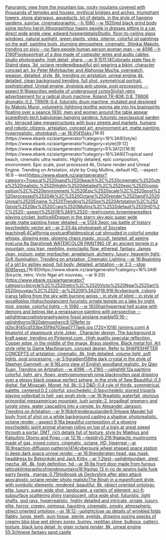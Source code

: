 [Panoramic view from the mountain top, rocky moutains covered with thousands of temples and houses, mythical bridges and arches, triumphant towers, stone stairways, aqueducts, lot of details, in the style of hanging gardens, sunrise, cinematographic --h 1080 --w 1920](https://www.ebank.nz/aiartgenerator?category=Panoramic%2520view%2520from%2520the%2520mountain%2520top%2C%2520rocky%2520moutains%2520covered%2520with%2520thousands%2520of%2520temples%2520and%2520houses%2C%2520mythical%2520bridges%2520and%2520arches%2C%2520triumphant%2520towers%2C%2520stone%2520stairways%2C%2520aqueducts%2C%2520lot%2520of%2520details%2C%2520in%2520the%2520style%2520of%2520hanging%2520gardens%2C%2520sunrise%2C%2520cinematographic%2520--h%25201080%2520--w%25201920)[red black grind body spine techno harsh lithograph](https://www.ebank.nz/aiartgenerator?category=red%2520black%2520grind%2520body%2520spine%2520techno%2520harsh%2520lithograph)[four happy people in dresses sitting in a car, direct wide angle view, edward hopper](https://www.ebank.nz/aiartgenerator?category=four%2520happy%2520people%2520in%2520dresses%2520sitting%2520in%2520a%2520car%2C%2520direct%2520wide%2520angle%2520view%2C%2520edward%2520hopper)[details](https://www.ebank.nz/aiartgenerator?category=details)[Studio, floor-to-ceiling glass windows, natural sunlight, green plants, vines, interior, colorful oil paintings on the wall, painting tools, stunning atmosphere, cinematic, Shinkai Makoto, trending on pixiv  --no flare,people,human,person,wuman,man  --w 4096 --h 2160](https://www.ebank.nz/aiartgenerator?category=Studio%2C%2520floor-to-ceiling%2520glass%2520windows%2C%2520natural%2520sunlight%2C%2520green%2520plants%2C%2520vines%2C%2520interior%2C%2520colorful%2520oil%2520paintings%2520on%2520the%2520wall%2C%2520painting%2520tools%2C%2520stunning%2520atmosphere%2C%2520cinematic%2C%2520Shinkai%2520Makoto%2C%2520trending%2520on%2520pixiv%2520%2520--no%2520flare%2Cpeople%2Chuman%2Cperson%2Cwuman%2Cman%2520%2520--w%25204096%2520--h%25202160)[Flooko](https://www.ebank.nz/aiartgenerator?category=Flooko)[portrait of a dog made of computer wires and audio cables, studio photography, high detail, sharp, --ar 9:15](https://www.ebank.nz/aiartgenerator?category=portrait%2520of%2520a%2520dog%2520made%2520of%2520computer%2520wires%2520and%2520audio%2520cables%2C%2520studio%2520photography%2C%2520high%2520detail%2C%2520sharp%2C%2520--ar%25209%3A15)[11:14](https://www.ebank.nz/aiartgenerator?category=11%3A14)[Colorado state flag in Staind glass, 3d, octane rendered](https://www.ebank.nz/aiartgenerator?category=Colorado%2520state%2520flag%2520in%2520Staind%2520glass%2C%25203d%2C%2520octane%2520rendered)[beautiful girl wearing a bikini ,character concept art, by Peter Mohrbacher and Alphonse Mucha, overwatch, weapon, detailed, style, 8k, trending on artstation, unreal engine 4k, detailed, clean background trending, full shot, symmetrical portrait, sophisticated, Unreal engine, dystopia,anti-utopia, post processing, --aspect 9:16](https://www.ebank.nz/aiartgenerator?category=beautiful%2520girl%2520wearing%2520a%2520bikini%2520%2Ccharacter%2520concept%2520art%2C%2520by%2520Peter%2520Mohrbacher%2520and%2520Alphonse%2520Mucha%2C%2520overwatch%2C%2520weapon%2C%2520detailed%2C%2520style%2C%25208k%2C%2520trending%2520on%2520artstation%2C%2520unreal%2520engine%25204k%2C%2520detailed%2C%2520clean%2520background%2520trending%2C%2520full%2520shot%2C%2520symmetrical%2520portrait%2C%2520sophisticated%2C%2520Unreal%2520engine%2C%2520dystopia%2Canti-utopia%2C%2520post%2520processing%2C%2520--aspect%25209%3A16)[geocities website of underground comix](https://www.ebank.nz/aiartgenerator?category=geocities%2520website%2520of%2520underground%2520comix)[Stylish retro advertisement for a radical drum machine, Roland TR-808::0.8, TR606 drumatix::0.2, TR909::0.4, futuristic drum machine, mutated and designed by Makoto Muroi, volumetric lightning  text](https://www.ebank.nz/aiartgenerator?category=Stylish%2520retro%2520advertisement%2520for%2520a%2520radical%2520drum%2520machine%2C%2520Roland%2520TR-808%3A%3A0.8%2C%2520TR606%2520drumatix%3A%3A0.2%2C%2520TR909%3A%3A0.4%2C%2520futuristic%2520drum%2520machine%2C%2520mutated%2520and%2520designed%2520by%2520Makoto%2520Muroi%2C%2520volumetric%2520lightning%2520%2520text)[the worms ate into his brain](https://www.ebank.nz/aiartgenerator?category=the%2520worms%2520ate%2520into%2520his%2520brain)[spirits floating over a seance 1930, men and women around the table appear scared](https://www.ebank.nz/aiartgenerator?category=spirits%2520floating%2520over%2520a%2520seance%25201930%2C%2520men%2520and%2520women%2520around%2520the%2520table%2520appear%2520scared)[high-tech babylonian hanging gardens, futuristc neoclassical garden city, terraced lake megastructures with busy streets and markets, humans and robotic citizens, artstation, concept art, environment art, matte painting, hyperrealistic, photobash --ar 16:9](https://www.ebank.nz/aiartgenerator?category=high-tech%2520babylonian%2520hanging%2520gardens%2C%2520futuristc%2520neoclassical%2520garden%2520city%2C%2520terraced%2520lake%2520megastructures%2520with%2520busy%2520streets%2520and%2520markets%2C%2520humans%2520and%2520robotic%2520citizens%2C%2520artstation%2C%2520concept%2520art%2C%2520environment%2520art%2C%2520matte%2520painting%2C%2520hyperrealistic%2C%2520photobash%2520--ar%252016%3A9)[1415](https://www.ebank.nz/aiartgenerator?category=1415)[sky.](https://www.ebank.nz/aiartgenerator?category=sky.)[16:9](https://www.ebank.nz/aiartgenerator?category=16%3A9)[style](https://www.ebank.nz/aiartgenerator?category=style)[9:12](https://www.ebank.nz/aiartgenerator?category=9%3A12)[16:9](https://www.ebank.nz/aiartgenerator?category=16%3A9)[Tropical sand beach, cinematic ultra realistic. Highly detailed, epic composition, environment. Epic scale, post processed 4k, Octane render and Unreal Engine. Trending on Artstation, style by Craig Mullins, default HD, --aspect 16:9 --test](https://www.ebank.nz/aiartgenerator?category=Tropical%2520sand%2520beach%2C%2520cinematic%2520ultra%2520realistic.%2520Highly%2520detailed%2C%2520epic%2520composition%2C%2520environment.%2520Epic%2520scale%2C%2520post%2520processed%25204k%2C%2520Octane%2520render%2520and%2520Unreal%2520Engine.%2520Trending%2520on%2520Artstation%2C%2520style%2520by%2520Craig%2520Mullins%2C%2520default%2520HD%2C%2520--aspect%252016%3A9%2520--test)[cosmic brownie](https://www.ebank.nz/aiartgenerator?category=cosmic%2520brownie)[](https://www.ebank.nz/aiartgenerator?category=)[wrestlers playing cricket, botticelli](https://www.ebank.nz/aiartgenerator?category=wrestlers%2520playing%2520cricket%2C%2520botticelli)[Dragon in the starry sky,epic,super wide angle,matte painting,hyper detailed --w 512](https://www.ebank.nz/aiartgenerator?category=Dragon%2520in%2520the%2520starry%2520sky%2Cepic%2Csuper%2520wide%2520angle%2Cmatte%2520painting%2Chyper%2520detailed%2520--w%2520512)[4:3](https://www.ebank.nz/aiartgenerator?category=4%3A3)[epic rap battle of history psychedelic vector art --ar 2:3](https://www.ebank.nz/aiartgenerator?category=epic%2520rap%2520battle%2520of%2520history%2520psychedelic%2520vector%2520art%2520--ar%25202%3A3)[3:4](https://www.ebank.nz/aiartgenerator?category=3%3A4)[a photograph of Socrates teaching](https://www.ebank.nz/aiartgenerator?category=a%2520photograph%2520of%2520Socrates%2520teaching)[6:4](https://www.ebank.nz/aiartgenerator?category=6%3A4)[California postcard](https://www.ebank.nz/aiartgenerator?category=California%2520postcard)[field](https://www.ebank.nz/aiartgenerator?category=field)[mystical cat shrouded in colorful smoke whisps, glowing eyes, glowing chaos magic, occult, twisted, all seeing eye](https://www.ebank.nz/aiartgenerator?category=mystical%2520cat%2520shrouded%2520in%2520colorful%2520smoke%2520whisps%2C%2520glowing%2520eyes%2C%2520glowing%2520chaos%2520magic%2C%2520occult%2C%2520twisted%2C%2520all%2520seeing%2520eye)[Luna Ra Starshine](https://www.ebank.nz/aiartgenerator?category=Luna%2520Ra%2520Starshine)[A WATERCOLOR PAINTING OF an ancient temple in a mountain, ross tran, nephilim, pyroclastic flow, ethereal, fantasy, James Jean, oozium, peter morbacher, angelarium, alchemy, luxury, heavenly light, Soft illumination, Trending on artstation, Cinematic Lighting --ar 16:8](https://www.ebank.nz/aiartgenerator?category=A%2520WATERCOLOR%2520PAINTING%2520OF%2520an%2520ancient%2520temple%2520in%2520a%2520mountain%2C%2520ross%2520tran%2C%2520nephilim%2C%2520pyroclastic%2520flow%2C%2520ethereal%2C%2520fantasy%2C%2520James%2520Jean%2C%2520oozium%2C%2520peter%2520morbacher%2C%2520angelarium%2C%2520alchemy%2C%2520luxury%2C%2520heavenly%2520light%2C%2520Soft%2520illumination%2C%2520Trending%2520on%2520artstation%2C%2520Cinematic%2520Lighting%2520--ar%252016%3A8)[painting of a girl by ashley wood, full body, detailed, artstation --ar 2:3 --stop 80](https://www.ebank.nz/aiartgenerator?category=painting%2520of%2520a%2520girl%2520by%2520ashley%2520wood%2C%2520full%2520body%2C%2520detailed%2C%2520artstation%2520--ar%25202%3A3%2520--stop%252080)[95](https://www.ebank.nz/aiartgenerator?category=95)[eyes.](https://www.ebank.nz/aiartgenerator?category=eyes.)[16:9](https://www.ebank.nz/aiartgenerator?category=16%3A9)[bicycle, retro, Victo Ngai art nouveau, --ar 9:20](https://www.ebank.nz/aiartgenerator?category=bicycle%2C%2520retro%2C%2520Victo%2520Ngai%2520art%2520nouveau%2C%2520--ar%25209%3A20)[16:9](https://www.ebank.nz/aiartgenerator?category=16%3A9)[16:9](https://www.ebank.nz/aiartgenerator?category=16%3A9)[cyberpunk, cyborg icarus falling from the sky with burning wings :: in style of klimt :: in style of goya](https://www.ebank.nz/aiartgenerator?category=cyberpunk%2C%2520cyborg%2520icarus%2520falling%2520from%2520the%2520sky%2520with%2520burning%2520wings%2520%3A%3A%2520in%2520style%2520of%2520klimt%2520%3A%3A%2520in%2520style%2520of%2520goya)[Roblox Highschool](https://www.ebank.nz/aiartgenerator?category=Roblox%2520Highschool)[ancient fururistic ornate temple on a lake by night, mist, smoke, colorful lights --h 1080 --w 1920](https://www.ebank.nz/aiartgenerator?category=ancient%2520fururistic%2520ornate%2520temple%2520on%2520a%2520lake%2520by%2520night%2C%2520mist%2C%2520smoke%2C%2520colorful%2520lights%2520--h%25201080%2520--w%25201920)[hair](https://www.ebank.nz/aiartgenerator?category=hair)[hyperreal hell scape with demons and beings like a renaissance painting with perspective --uplight](https://www.ebank.nz/aiartgenerator?category=hyperreal%2520hell%2520scape%2520with%2520demons%2520and%2520beings%2520like%2520a%2520renaissance%2520painting%2520with%2520perspective%2520--uplight)[macrophotography](https://www.ebank.nz/aiartgenerator?category=macrophotography)[spine fossil airplane,marble](https://www.ebank.nz/aiartgenerator?category=spine%2520fossil%2520airplane%2Cmarble)[10:16](https://www.ebank.nz/aiartgenerator?category=10%3A16)[--uplight](https://www.ebank.nz/aiartgenerator?category=--uplight)[horns](https://www.ebank.nz/aiartgenerator?category=horns)[1920](https://www.ebank.nz/aiartgenerator?category=1920)[atmospheric](https://www.ebank.nz/aiartgenerator?category=atmospheric)[9:12](https://www.ebank.nz/aiartgenerator?category=9%3A12)[Refer to d2bc9145cd133be35f9d703ea0777aeb.jpg (720×1018) (pinimg.com)  A blueprint of steampunk style Joker ,  Character design, The background is kraft paper,  trending on Pinterest.com  , High quality specular reflection ,  Copper  edge, in the middle of the image, Brass pipeline,  Black metal foil,  Art style refer to Game Machinarium.  concept design, Refer to SHAPESHIFTER CONCEPTS  of artstation, cinematic,  8k, high detailed,  volume light,  soft lights,  post processing    --ar 3:5](https://www.ebank.nz/aiartgenerator?category=Refer%2520to%2520d2bc9145cd133be35f9d703ea0777aeb.jpg%2520%28720%C3%971018%29%2520%28pinimg.com%29%2520%2520A%2520blueprint%2520of%2520steampunk%2520style%2520Joker%2520%2C%2520%2520Character%2520design%2C%2520The%2520background%2520is%2520kraft%2520paper%2C%2520%2520trending%2520on%2520Pinterest.com%2520%2520%2C%2520High%2520quality%2520specular%2520reflection%2520%2C%2520%2520Copper%2520%2520edge%2C%2520in%2520the%2520middle%2520of%2520the%2520image%2C%2520Brass%2520pipeline%2C%2520%2520Black%2520metal%2520foil%2C%2520%2520Art%2520style%2520refer%2520to%2520Game%2520Machinarium.%2520%2520concept%2520design%2C%2520Refer%2520to%2520SHAPESHIFTER%2520CONCEPTS%2520%2520of%2520artstation%2C%2520cinematic%2C%2520%25208k%2C%2520high%2520detailed%2C%2520%2520volume%2520light%2C%2520%2520soft%2520lights%2C%2520%2520post%2520processing%2520%2520%2520%2520--ar%25203%3A5)[gradient](https://www.ebank.nz/aiartgenerator?category=gradient)[56](https://www.ebank.nz/aiartgenerator?category=56)[the dark crystal in the style of Stephen Gammell--ar 9:16](https://www.ebank.nz/aiartgenerator?category=the%2520dark%2520crystal%2520in%2520the%2520style%2520of%2520Stephen%2520Gammell--ar%25209%3A16)[Long view of English woodland realistic, by Qian Xuan, Trending on Artstation    --w 4096  --h 2160 --uplight](https://www.ebank.nz/aiartgenerator?category=Long%2520view%2520of%2520English%2520woodland%2520realistic%2C%2520by%2520Qian%2520Xuan%2C%2520Trending%2520on%2520Artstation%2520%2520%2520%2520--w%25204096%2520%2520--h%25202160%2520--uplight)[9:12](https://www.ebank.nz/aiartgenerator?category=9%3A12)[a painting colorful, light, airy, flowy, pretty](https://www.ebank.nz/aiartgenerator?category=a%2520painting%2520colorful%2C%2520light%2C%2520airy%2C%2520flowy%2C%2520pretty)[xenomorph ninja black](https://www.ebank.nz/aiartgenerator?category=xenomorph%2520ninja%2520black)[molten opal dripping over a glossy black opaque perfect sphere, in the style of Sew Beautiful::0.3 digital, flat Miyazaki, Monet, hd, 8k::0.3 D&D::0.4 rule of thirds, symmetrical, palette, centered:0.2 colorful, psychedelic::0.1](https://www.ebank.nz/aiartgenerator?category=molten%2520opal%2520dripping%2520over%2520a%2520glossy%2520black%2520opaque%2520perfect%2520sphere%2C%2520in%2520the%2520style%2520of%2520Sew%2520Beautiful%3A%3A0.3%2520digital%2C%2520flat%2520Miyazaki%2C%2520Monet%2C%2520hd%2C%25208k%3A%3A0.3%2520D%26D%3A%3A0.4%2520rule%2520of%2520thirds%2C%2520symmetrical%2C%2520palette%2C%2520centered%3A0.2%2520colorful%2C%2520psychedelic%3A%3A0.1)[psychedelic stoned trip](https://www.ebank.nz/aiartgenerator?category=psychedelic%2520stoned%2520trip)[girls playing volleyball in hell, van gogh style —ar 16:9](https://www.ebank.nz/aiartgenerator?category=girls%2520playing%2520volleyball%2520in%2520hell%2C%2520van%2520gogh%2520style%2520%E2%80%94ar%252016%3A9)[realistic waterfall, glorious primordial mesoamerican mountain, lush jungle::2, broadleaf greenery and jungle vines, water cascading into a cenote, by Alexander Jansson, Trending on Artstation  --ar 9:16](https://www.ebank.nz/aiartgenerator?category=realistic%2520waterfall%2C%2520glorious%2520primordial%2520mesoamerican%2520mountain%2C%2520lush%2520jungle%3A%3A2%2C%2520broadleaf%2520greenery%2520and%2520jungle%2520vines%2C%2520water%2520cascading%2520into%2520a%2520cenote%2C%2520by%2520Alexander%2520Jansson%2C%2520Trending%2520on%2520Artstation%2520%2520--ar%25209%3A16)[dof](https://www.ebank.nz/aiartgenerator?category=dof)[render](https://www.ebank.nz/aiartgenerator?category=render)[auslander](https://www.ebank.nz/aiartgenerator?category=auslander)[8:5](https://www.ebank.nz/aiartgenerator?category=8%3A5)[Howie Mandel full body front of shot on a white background casting a shadow, photorealistic, octane render --aspect 9:16](https://www.ebank.nz/aiartgenerator?category=Howie%2520Mandel%2520full%2520body%2520front%2520of%2520shot%2520on%2520a%2520white%2520background%2520casting%2520a%2520shadow%2C%2520photorealistic%2C%2520octane%2520render%2520--aspect%25209%3A16)[a beautiful composition of a glowing psychedelic spirit animal shaman riding on top of a train at great speed through a portal, DMT,  rich details full of texture, style by Mœbius and Katsuhiro Otomo and Pogo —ar 12:16 —test](https://www.ebank.nz/aiartgenerator?category=a%2520beautiful%2520composition%2520of%2520a%2520glowing%2520psychedelic%2520spirit%2520animal%2520shaman%2520riding%2520on%2520top%2520of%2520a%2520train%2520at%2520great%2520speed%2520through%2520a%2520portal%2C%2520DMT%2C%2520%2520rich%2520details%2520full%2520of%2520texture%2C%2520style%2520by%2520M%C5%93bius%2520and%2520Katsuhiro%2520Otomo%2520and%2520Pogo%2520%E2%80%94ar%252012%3A16%2520%E2%80%94test)[dry](https://www.ebank.nz/aiartgenerator?category=dry)[5:2](https://www.ebank.nz/aiartgenerator?category=5%3A2)[16:9](https://www.ebank.nz/aiartgenerator?category=16%3A9)[galactic mushrooms made of gas, mixed colors, cinematic, octane, HD, hiperreal --ar 16:9](https://www.ebank.nz/aiartgenerator?category=galactic%2520mushrooms%2520made%2520of%2520gas%2C%2520mixed%2520colors%2C%2520cinematic%2C%2520octane%2C%2520HD%2C%2520hiperreal%2520--ar%252016%3A9)[reaction-diffusion patterns](https://www.ebank.nz/aiartgenerator?category=reaction-diffusion%2520patterns)[1414](https://www.ebank.nz/aiartgenerator?category=1414)[cyberpunk wheel shaped space station in deep dark space unreal render --ar 16:9](https://www.ebank.nz/aiartgenerator?category=cyberpunk%2520wheel%2520shaped%2520space%2520station%2520in%2520deep%2520dark%2520space%2520unreal%2520render%2520--ar%252016%3A9)[render](https://www.ebank.nz/aiartgenerator?category=render)[alien head, gas mask, headdress by Beksinkski and Jack Kirby --ar 1:2](https://www.ebank.nz/aiartgenerator?category=alien%2520head%2C%2520gas%2520mask%2C%2520headdress%2520by%2520Beksinkski%2520and%2520Jack%2520Kirby%2520--ar%25201%3A2)[test](https://www.ebank.nz/aiartgenerator?category=test)[--uplight](https://www.ebank.nz/aiartgenerator?category=--uplight)[gundam, steel, mecha, 4K, 8k, high definition, hd --ar 16:9](https://www.ebank.nz/aiartgenerator?category=gundam%2C%2520steel%2C%2520mecha%2C%25204K%2C%25208k%2C%2520high%2520definition%2C%2520hd%2520--ar%252016%3A9)[a front door made from fungus lattice](https://www.ebank.nz/aiartgenerator?category=a%2520front%2520door%2520made%2520from%2520fungus%2520lattice)[klimt](https://www.ebank.nz/aiartgenerator?category=klimt)[graphics](https://www.ebank.nz/aiartgenerator?category=graphics)[friend](https://www.ebank.nz/aiartgenerator?category=friend)[mountains](https://www.ebank.nz/aiartgenerator?category=mountains)[16:9](https://www.ebank.nz/aiartgenerator?category=16%3A9)[golgo 13 in rio de janeiro baile funk party favela , manga](https://www.ebank.nz/aiartgenerator?category=golgo%252013%2520in%2520rio%2520de%2520janeiro%2520baile%2520funk%2520party%2520favela%2520%2C%2520manga)[::0.75](https://www.ebank.nz/aiartgenerator?category=%3A%3A0.75)[Holbrook uk Derbyshire after alien attack apocalyptic octane render photo realistic](https://www.ebank.nz/aiartgenerator?category=Holbrook%2520uk%2520Derbyshire%2520after%2520alien%2520attack%2520apocalyptic%2520octane%2520render%2520photo%2520realistic)[The Binah in a magnificent style, with symbolic elements; rendered, beautiful, 8k, object oriented ontology, elite, luxury, super wide shot, landscape, a variety of element;  sci-fi; subsurface scattering shiny translucent, ultra wide shot, futuristic, light shafts, god rays, hyperrealistic, highly detailed and intricate, ornate, luxury, elite, horror, creepy, ominous, haunting, cinematic, smoky, atmospheric, object oriented ontology --ar 18:12](https://www.ebank.nz/aiartgenerator?category=The%2520Binah%2520in%2520a%2520magnificent%2520style%2C%2520with%2520symbolic%2520elements%3B%2520rendered%2C%2520beautiful%2C%25208k%2C%2520object%2520oriented%2520ontology%2C%2520elite%2C%2520luxury%2C%2520super%2520wide%2520shot%2C%2520landscape%2C%2520a%2520variety%2520of%2520element%3B%2520%2520sci-fi%3B%2520subsurface%2520scattering%2520shiny%2520translucent%2C%2520ultra%2520wide%2520shot%2C%2520futuristic%2C%2520light%2520shafts%2C%2520god%2520rays%2C%2520hyperrealistic%2C%2520highly%2520detailed%2520and%2520intricate%2C%2520ornate%2C%2520luxury%2C%2520elite%2C%2520horror%2C%2520creepy%2C%2520ominous%2C%2520haunting%2C%2520cinematic%2C%2520smoky%2C%2520atmospheric%2C%2520object%2520oriented%2520ontology%2520--ar%252018%3A12)[--uplight](https://www.ebank.nz/aiartgenerator?category=--uplight)[close up details of wrinkled folds flabby, lungs, teeth, gum tissue, sterile, eyelids, dripping oozing specks of creamy bbq blue wet slimey pores, bumpy, reptilian slime, bulbous, pattern, texture, black lung detail, hr giger octane render, 8k, unreal engine 5](https://www.ebank.nz/aiartgenerator?category=close%2520up%2520details%2520of%2520wrinkled%2520folds%2520flabby%2C%2520lungs%2C%2520teeth%2C%2520gum%2520tissue%2C%2520sterile%2C%2520eyelids%2C%2520dripping%2520oozing%2520specks%2520of%2520creamy%2520bbq%2520blue%2520wet%2520slimey%2520pores%2C%2520bumpy%2C%2520reptilian%2520slime%2C%2520bulbous%2C%2520pattern%2C%2520texture%2C%2520black%2520lung%2520detail%2C%2520hr%2520giger%2520octane%2520render%2C%25208k%2C%2520unreal%2520engine%25205)[5:3](https://www.ebank.nz/aiartgenerator?category=5%3A3)[chinese fantasy sand castle](https://www.ebank.nz/aiartgenerator?category=chinese%2520fantasy%2520sand%2520castle)